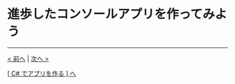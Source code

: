 # 進歩したコンソールアプリを作ってみよう





<hr />

[< 前へ](./textbook_advanced.md) | [次へ >](./textbook_advanced01.md)  

[[ C# でアプリを作る ] へ](../../textbook/practice.md)